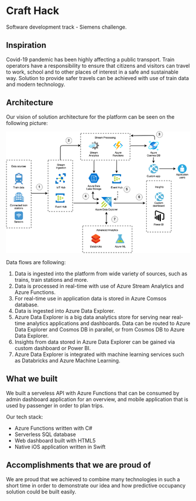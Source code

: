 # Craft Hack
Software development track - Siemens challenge.

## Inspiration

Covid-19 pandemic has been highly affecting a public transport. Train operators have a responsibility to ensure that citizens and visitors can travel to work, school and to other places of interest in a safe and sustainable way. Solution to provide safer travels can be achieved with use of train data and modern technology.


## Architecture

Our vision of solution architecture for the platform can be seen on the following picture:

![Architecture](https://github.com/gvuksic/CHTransportation/blob/main/Images/arhitecture.png)

Data flows are following:
1. Data is ingested into the platform from wide variety of sources, such as trains, train stations and more.
2. Data is processed in real-time with use of Azure Stream Analytics and Azure Functions.
3. For real-time use in application data is stored in Azure Comsos database.
4. Data is ingested into Azure Data Explorer.
5. Azure Data Explorer is a big data analytics store for serving near real-time analytics applications and dashboards. Data can be routed to Azure Data Explorer and Cosmos DB in parallel, or from Cosmos DB to Azure Data Explorer.
6. Insights from data stored in Azure Data Explorer can be gained via custom dashboard or Power BI.
7. Azure Data Explorer is integrated with machine learning services such as Databricks and Azure Machine Learning.


## What we built

We built a serveless API with Azure Functions that can be consumed by admin dashboard application for an overview, and mobile application that is used by passenger in order to plan trips.

Our tech stack:
 - Azure Functions written with C#
 - Serverless SQL database
 - Web dashboard built with HTML5
 - Native iOS application written in Swift


## Accomplishments that we are proud of

We are proud that we achieved to combine many technologies in such a short time in order to demonstrate our idea and how predictive occupancy solution could be built easily.
